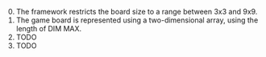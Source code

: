 0. The framework restricts the board size to a range between 3x3 and 9x9.
1. The game board is represented using a two-dimensional array, using the length of DIM MAX.
2. TODO
3. TODO
